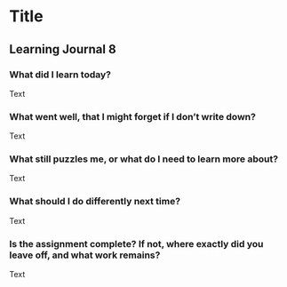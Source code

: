 # Title

## Learning Journal 8

### What did I learn today?

Text

### What went well, that I might forget if I don’t write down?

Text

### What still puzzles me, or what do I need to learn more about?

Text

### What should I do differently next time?

Text

### Is the assignment complete? If not, where exactly did you leave off, and what work remains?

Text
